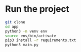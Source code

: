 # Run the project

```bash
git clone
cd app
python3 -m venv env
source env/bin/activate
pip3 install -r requirements.txt
python3 main.py
```